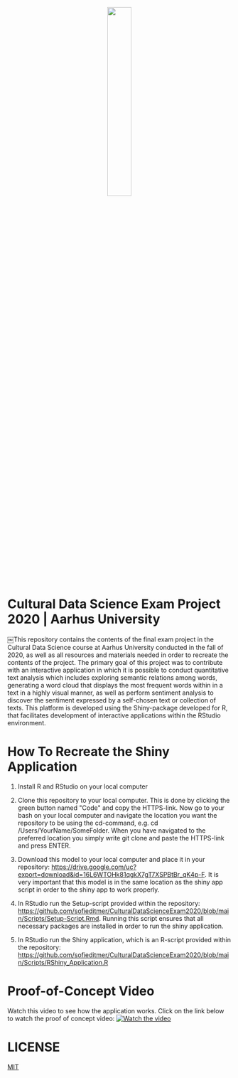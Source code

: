<p align="center" width="100%"><img width="33%" src="https://github.com/sofieditmer/CulturalDataScienceExamProject2020/blob/main/Sk%C3%A6rmbillede%202020-12-03%20kl.%2011.45.47.png"></p>

# Cultural Data Science Exam Project 2020 | Aarhus University
￼This repository contains the contents of the final exam project in the Cultural Data Science course at Aarhus University conducted in the fall of 2020, as well as all resources and materials needed in order to recreate the contents of the project. The primary goal of this project was to contribute with an interactive application in which it is possible to conduct quantitative text analysis which includes exploring semantic relations among words, generating a word cloud that displays the most frequent words within in a text in a highly visual manner, as well as perform sentiment analysis to discover the sentiment expressed by a self-chosen text or collection of texts. This platform is developed using the Shiny-package developed for R, that facilitates development of interactive applications within the RStudio environment. 


# How To Recreate the Shiny Application

1. Install R and RStudio on your local computer

2. Clone this repository to your local computer. This is done by clicking the green button named "Code" and copy the HTTPS-link. Now go to your bash on your local computer and navigate the location you want the repository to be using the cd-command, e.g. cd /Users/YourName/SomeFolder. When you have navigated to the preferred location you simply write git clone and paste the HTTPS-link and press ENTER.

3. Download this model to your local computer and place it in your repository: https://drive.google.com/uc?export=download&id=16L6WTOHk81qgkX7gT7XSPBtBr_qK4p-F. It is very important that this model is in the same location as the shiny app script in order to the shiny app to work properly.

4. In RStudio run the Setup-script provided within the repository: https://github.com/sofieditmer/CulturalDataScienceExam2020/blob/main/Scripts/Setup-Script.Rmd. Running this script ensures that all necessary packages are installed in order to run the shiny application.

5. In RStudio run the Shiny application, which is an R-script provided within the repository: https://github.com/sofieditmer/CulturalDataScienceExam2020/blob/main/Scripts/RShiny_Application.R

# Proof-of-Concept Video
Watch this video to see how the application works. Click on the link below to watch the proof of concept video:
[![Watch the video](https://github.com/sofieditmer/CulturalDataScienceExamProject2020/blob/main/Sk%C3%A6rmbillede%202020-12-03%20kl.%2011.39.22.png)](https://youtu.be/o_xUvygcZ10)

# LICENSE 
[MIT](https://github.com/sofieditmer/CulturalDataScienceExam2020/blob/main/LICENSE.md)
